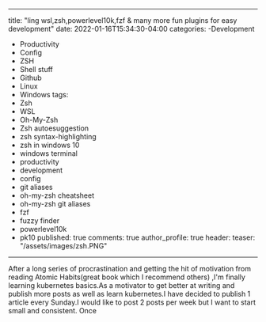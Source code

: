 
---
title:  "ling wsl,zsh,powerlevel10k,fzf & many more fun plugins for easy development"
date: 2022-01-16T15:34:30-04:00
categories:
  -Development 
  - Productivity
  - Config
  - ZSH
  - Shell stuff
  - Github
  - Linux
  - Windows
tags:
  - Zsh
  - WSL
  - Oh-My-Zsh
  - Zsh autoesuggestion
  - zsh syntax-highlighting
  - zsh in windows 10
  - windows terminal
  - productivity
  - development
  - config
  - git aliases
  - oh-my-zsh cheatsheet
  - oh-my-zsh git aliases
  - fzf
  - fuzzy finder
  - powerlevel10k
  - pk10
published: true
comments: true
author_profile: true
header:
  teaser: "/assets/images/zsh.PNG"
---
After a long series of procrastination and getting the hit of motivation from reading Atomic Habits(great book which I recommend others) ,I'm finally learning kubernetes basics.As a motivator to get better at writing and publish more posts as well as learn kubernetes.I have decided to publish 1 article every Sunday.I would like to post 2 posts per week but I want to start small and consistent.
Once 
